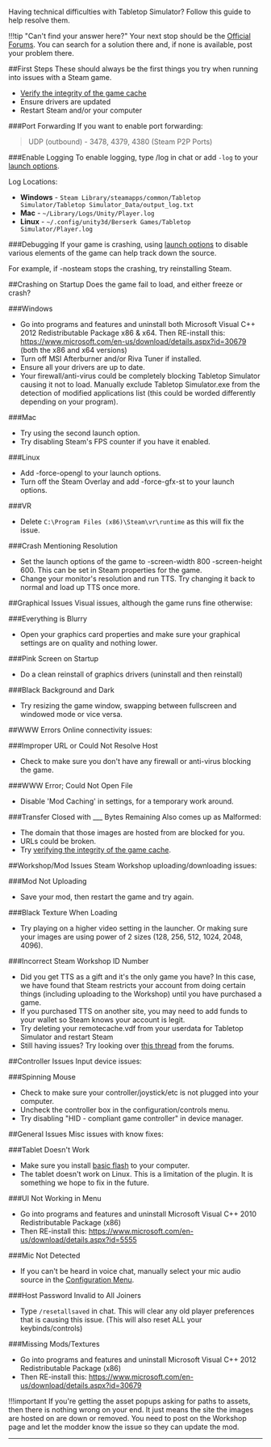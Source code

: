 Having technical difficulties with Tabletop Simulator? Follow this guide to help resolve them.

!!!tip "Can't find your answer here?"
    Your next stop should be the [Official Forums](http://www.berserk-games.com/forums/forumdisplay.php?12-Technical-Support). You can search for a solution there and, if none is available, post your problem there.

##First Steps
These should always be the first things you try when running into issues with a Steam game.

* [Verify the integrity of the game cache](https://support.steampowered.com/kb_article.php?ref=2037-QEUH-3335)
* Ensure drivers are updated
* Restart Steam and/or your computer

###Port Forwarding
If you want to enable port forwarding:
>UDP (outbound) - 3478, 4379, 4380 (Steam P2P Ports)

###Enable Logging
To enable logging, type /log in chat or add `-log` to your [launch options](launch-options).

Log Locations:

* **Windows** - `Steam Library/steamapps/common/Tabletop Simulator/Tabletop Simulator_Data/output_log.txt`
* **Mac** - `~/Library/Logs/Unity/Player.log`
* **Linux** - `~/.config/unity3d/Berserk Games/Tabletop Simulator/Player.log`

###Debugging
If your game is crashing, using [launch options](launch-options) to disable various elements of the game can help track down the source.

For example, if -nosteam stops the crashing, try reinstalling Steam.

##Crashing on Startup
Does the game fail to load, and either freeze or crash?

###Windows
* Go into programs and features and uninstall both Microsoft Visual C++ 2012 Redistributable Package x86 & x64.
Then RE-install this: https://www.microsoft.com/en-us/download/details.aspx?id=30679 (both the x86 and x64 versions)
* Turn off MSI Afterburner and/or Riva Tuner if installed.
* Ensure all your drivers are up to date.
* Your firewall/anti-virus could be completely blocking Tabletop Simulator causing it not to load. Manually exclude Tabletop Simulator.exe from the detection of modified applications list (this could be worded differently depending on your program).

###Mac
* Try using the second launch option.
* Try disabling Steam's FPS counter if you have it enabled.

###Linux
* Add -force-opengl to your launch options.
* Turn off the Steam Overlay and add -force-gfx-st to your launch options.

###VR
* Delete `C:\Program Files (x86)\Steam\vr\runtime` as this will fix the issue.

###Crash Mentioning Resolution
* Set the launch options of the game to -screen-width 800 -screen-height 600. This can be set in Steam properties for the game.
* Change your monitor's resolution and run TTS. Try changing it back to normal and load up TTS once more.







##Graphical Issues
Visual issues, although the game runs fine otherwise:

###Everything is Blurry
* Open your graphics card properties and make sure your graphical settings are on quality and nothing lower.

###Pink Screen on Startup
* Do a clean reinstall of graphics drivers (uninstall and then reinstall)

###Black Background and Dark
* Try resizing the game window, swapping between fullscreen and windowed mode or vice versa.





##WWW Errors
Online connectivity issues:

###Improper URL or Could Not Resolve Host
* Check to make sure you don't have any firewall or anti-virus blocking the game.

###WWW Error; Could Not Open File
* Disable 'Mod Caching' in settings, for a temporary work around.

###Transfer Closed with ___ Bytes Remaining
Also comes up as <url> Malformed:

* The domain that those images are hosted from are blocked for you.
* URLs could be broken.
* Try [verifying the integrity of the game cache](https://support.steampowered.com/kb_article.php?ref=2037-QEUH-3335).





##Workshop/Mod Issues
Steam Workshop uploading/downloading issues:

###Mod Not Uploading
* Save your mod, then restart the game and try again.

###Black Texture When Loading
* Try playing on a higher video setting in the launcher. Or making sure your images are using power of 2 sizes (128, 256, 512, 1024, 2048, 4096).

###Incorrect Steam Workshop ID Number
* Did you get TTS as a gift and it's the only game you have? In this case, we have found that Steam restricts your account from doing certain things (including uploading to the Workshop) until you have purchased a game.
* If you purchased TTS on another site, you may need to add funds to your wallet so Steam knows your account is legit.
* Try deleting your remotecache.vdf from your userdata for Tabletop Simulator and restart Steam
* Still having issues? Try looking over [this thread](http://www.berserk-games.com/forums/showthread.php?2512-Workshop-Upload-Broken&highlight=workshop) from the forums.




##Controller Issues
Input device issues:

###Spinning Mouse
* Check to make sure your controller/joystick/etc is not plugged into your computer.
* Uncheck the controller box in the configuration/controls menu.
* Try disabling "HID - compliant game controller" in device manager.








##General Issues
Misc issues with know fixes:

###Tablet Doesn't Work
* Make sure you install [basic flash](https://get.adobe.com/flashplayer/otherversions) to your computer.
* The tablet doesn't work on Linux. This is a limitation of the plugin. It is something we hope to fix in the future.

###UI Not Working in Menu
* Go into programs and features and uninstall Microsoft Visual C++ 2010 Redistributable Package (x86)
* Then RE-install this: https://www.microsoft.com/en-us/download/details.aspx?id=5555

###Mic Not Detected
* If you can't be heard in voice chat, manually select your mic audio source in the [Configuration Menu](configuration-menu#sound).

###Host Password Invalid to All Joiners
* Type `/resetallsaved` in chat. This will clear any old player preferences that is causing this issue. (This will also reset ALL your keybinds/controls)

###Missing Mods/Textures
* Go into programs and features and uninstall Microsoft Visual C++ 2012 Redistributable Package (x86)
* Then RE-install this: https://www.microsoft.com/en-us/download/details.aspx?id=30679

!!!important
    If you're getting the asset popups asking for paths to assets, then there is nothing wrong on your end. It just means the site the images are hosted on are down or removed. You need to post on the Workshop page and let the modder know the issue so they can update the mod.











---
